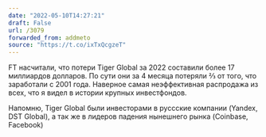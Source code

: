 ```yaml
---
date: "2022-05-10T14:27:21"
draft: False
url: /3079
forwarded_from: addmeto
source: "https://t.co/ixTxQcgzeT"
---
```


FT насчитали, что потери Tiger Global за 2022 составили более 17 миллиардов долларов. По сути они за 4 месяца потеряли ⅔ от того, что заработали с 2001 года. Наверное самая неэффективная распродажа из всех, что я видел в истории крупных инвестфондов.

Напомню, Tiger Global были инвесторами в руссские компании (Yandex, DST Global), а так же в лидеров падения нынешнего рынка (Coinbase, Facebook)

